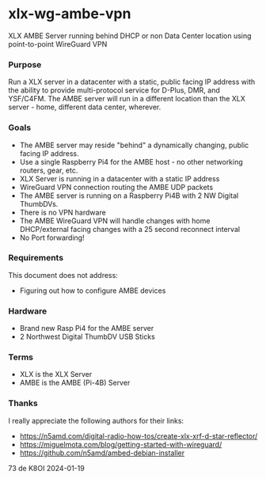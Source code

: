 # xlx-wg-ambe-vpn
XLX AMBE Server running behind DHCP or non Data Center location using point-to-point WireGuard VPN
### Purpose
Run a XLX server in a datacenter with a static, public facing IP address with the ability to provide multi-protocol service for D-Plus, DMR, and YSF/C4FM. The AMBE server will run in a different location than the XLX server - home, different data center, wherever. 
### Goals
  - The AMBE server may reside "behind" a dynamically changing, public facing IP address.
  - Use a single Raspberry Pi4 for the AMBE host - no other networking routers, gear, etc.
  - XLX Server is running in a datacenter with a static IP address
  - WireGuard VPN connection routing the AMBE UDP packets
  - The AMBE server is running on a Raspberry Pi4B with 2 NW Digital ThumbDVs.
  - There is no VPN hardware
  - The AMBE WireGuard VPN will handle changes with home DHCP/external facing changes with a 25 second reconnect interval
  - No Port forwarding!

### Requirements
This document does not address:
  - Figuring out how to configure AMBE devices

### Hardware
  - Brand new Rasp Pi4 for the AMBE server
  - 2 Northwest Digital ThumbDV USB Sticks

### Terms
  - XLX is the XLX Server
  - AMBE is the AMBE (Pi-4B) Server

### Thanks
I really appreciate the following authors for their links:
  - https://n5amd.com/digital-radio-how-tos/create-xlx-xrf-d-star-reflector/
  - https://miguelmota.com/blog/getting-started-with-wireguard/
  - https://github.com/n5amd/ambed-debian-installer

73 de K8OI
2024-01-19
